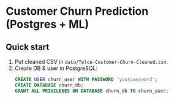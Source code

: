 # Customer Churn Prediction (Postgres + ML)

## Quick start

1. Put cleaned CSV in `data/Telco-Customer-Churn-Cleaned.csv`.
2. Create DB & user in PostgreSQL:
   ```sql
   CREATE USER churn_user WITH PASSWORD 'yourpassword';
   CREATE DATABASE churn_db;
   GRANT ALL PRIVILEGES ON DATABASE churn_db TO churn_user;
